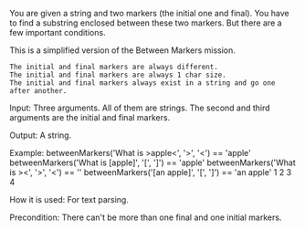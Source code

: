 

You are given a string and two markers (the initial one and final). You have to find a substring enclosed between these two markers. But there are a few important conditions.

This is a simplified version of the Between Markers mission.

    The initial and final markers are always different.
    The initial and final markers are always 1 char size.
    The initial and final markers always exist in a string and go one after another.

Input: Three arguments. All of them are strings. The second and third arguments are the initial and final markers.

Output: A string.

Example:
betweenMarkers('What is >apple<', '>', '<') == 'apple'
betweenMarkers('What is [apple]', '[', ']') == 'apple'
betweenMarkers('What is ><', '>', '<') == ''
betweenMarkers('[an apple]', '[', ']') == 'an apple'
1
2
3
4

How it is used: For text parsing.

Precondition: There can't be more than one final and one initial markers.
